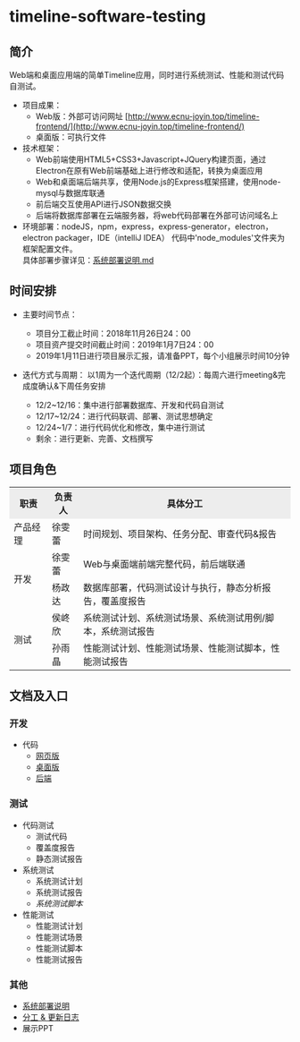 # timeline-software-testing


## 简介
Web端和桌面应用端的简单Timeline应用，同时进行系统测试、性能和测试代码自测试。
- 项目成果：
   - Web版：外部可访问网址 [http://www.ecnu-joyin.top/timeline-frontend/](http://www.ecnu-joyin.top/timeline-frontend/)
   - 桌面版：可执行文件
- 技术框架：   
   - Web前端使用HTML5+CSS3+Javascript+JQuery构建页面，通过Electron在原有Web前端基础上进行修改和适配，转换为桌面应用
   - Web和桌面端后端共享，使用Node.js的Express框架搭建，使用node-mysql与数据库联通
   - 前后端交互使用API进行JSON数据交换
   - 后端将数据库部署在云端服务器，将web代码部署在外部可访问域名上
- 环境部署：nodeJS，npm，express，express-generator，electron，electron packager，IDE（intelliJ IDEA）
  代码中'node_modules'文件夹为框架配置文件。   
  具体部署步骤详见：[系统部署说明.md](./系统部署说明.md)


## 时间安排
- 主要时间节点：
   - 项目分工截止时间：2018年11月26日24：00
   - 项目资产提交时间截止时间：2019年1月7日24：00
   - 2019年1月11日进行项目展示汇报，请准备PPT，每个小组展示时间10分钟
   
- 迭代方式与周期：
以1周为一个迭代周期（12/2起）：每周六进行meeting&完成度确认&下周任务安排
   - 12/2~12/16：集中进行部署数据库、开发和代码自测试
   - 12/17~12/24：进行代码联调、部署、测试思想确定
   - 12/24~1/7：进行代码优化和修改，集中进行测试
   - 剩余：进行更新、完善、文档撰写


## 项目角色
<table width="1000">
		<tr bgcolor="#EDEDED">
			<th>职责</th>
			<th>负责人</th>
			<th>具体分工</th>
		</tr>
		<tr>
			<td>产品经理</td>
			<td>徐雯蕾</td>
			<td>时间规划、项目架构、任务分配、审查代码&报告</td>
		</tr>
		<tr>
			<td rowspan="2">开发</td>
			<td>徐雯蕾</td>
			<td>Web与桌面端前端完整代码，前后端联通</td>
		</tr>
		<tr>
			<td>杨政达</td>
			<td>数据库部署，代码测试设计与执行，静态分析报告，覆盖度报告</td>
		</tr>
		<tr>
			<td rowspan="2">测试</td>
			<td>侯峂欣</td>
			<td>系统测试计划、系统测试场景、系统测试用例/脚本，系统测试报告</td>
		</tr>
		<tr>
			<td>孙雨晶</td>
			<td>性能测试计划、性能测试场景、性能测试脚本，性能测试报告</td>
		</tr>
	</table>
  

## 文档及入口
### 开发
- 代码
   - [网页版](./timeline-frontend)
   - [桌面版](./electron-timeline)
   - [后端](./timeline-backend)


### 测试
- 代码测试
   - 测试代码
   - 覆盖度报告
   - 静态测试报告
- 系统测试
   - 系统测试计划
   - 系统测试报告
   - *系统测试脚本*
- 性能测试
   - 性能测试计划
   - 性能测试场景
   - 性能测试脚本
   - 性能测试报告

### 其他
- [系统部署说明](./系统部署说明.md)
- [分工 & 更新日志](./更新日志.md)
- 展示PPT
